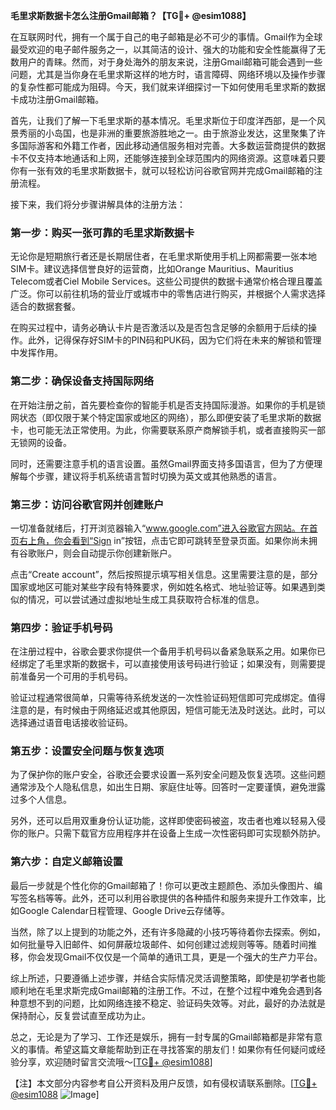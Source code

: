 **毛里求斯数据卡怎么注册Gmail邮箱？【TG💪+ @esim1088】**

在互联网时代，拥有一个属于自己的电子邮箱是必不可少的事情。Gmail作为全球最受欢迎的电子邮件服务之一，以其简洁的设计、强大的功能和安全性能赢得了无数用户的青睐。然而，对于身处海外的朋友来说，注册Gmail邮箱可能会遇到一些问题，尤其是当你身在毛里求斯这样的地方时，语言障碍、网络环境以及操作步骤的复杂性都可能成为阻碍。今天，我们就来详细探讨一下如何使用毛里求斯的数据卡成功注册Gmail邮箱。

首先，让我们了解一下毛里求斯的基本情况。毛里求斯位于印度洋西部，是一个风景秀丽的小岛国，也是非洲的重要旅游胜地之一。由于旅游业发达，这里聚集了许多国际游客和外籍工作者，因此移动通信服务相对完善。大多数运营商提供的数据卡不仅支持本地通话和上网，还能够连接到全球范围内的网络资源。这意味着只要你有一张有效的毛里求斯数据卡，就可以轻松访问谷歌官网并完成Gmail邮箱的注册流程。

接下来，我们将分步骤讲解具体的注册方法：

### 第一步：购买一张可靠的毛里求斯数据卡
无论你是短期旅行者还是长期居住者，在毛里求斯使用手机上网都需要一张本地SIM卡。建议选择信誉良好的运营商，比如Orange Mauritius、Mauritius Telecom或者Ciel Mobile Services。这些公司提供的数据卡通常价格合理且覆盖广泛。你可以前往机场的营业厅或城市中的零售店进行购买，并根据个人需求选择适合的数据套餐。

在购买过程中，请务必确认卡片是否激活以及是否包含足够的余额用于后续的操作。此外，记得保存好SIM卡的PIN码和PUK码，因为它们将在未来的解锁和管理中发挥作用。

### 第二步：确保设备支持国际网络
在开始注册之前，首先要检查你的智能手机是否支持国际漫游。如果你的手机是锁网状态（即仅限于某个特定国家或地区的网络），那么即便安装了毛里求斯的数据卡，也可能无法正常使用。为此，你需要联系原产商解锁手机，或者直接购买一部无锁网的设备。

同时，还需要注意手机的语言设置。虽然Gmail界面支持多国语言，但为了方便理解每个步骤，建议将手机系统语言暂时切换为英文或其他熟悉的语言。

### 第三步：访问谷歌官网并创建账户
一切准备就绪后，打开浏览器输入“www.google.com”进入谷歌官方网站。在首页右上角，你会看到“Sign in”按钮，点击它即可跳转至登录页面。如果你尚未拥有谷歌账户，则会自动提示你创建新账户。

点击“Create account”，然后按照提示填写相关信息。这里需要注意的是，部分国家或地区可能对某些字段有特殊要求，例如姓名格式、地址验证等。如果遇到类似的情况，可以尝试通过虚拟地址生成工具获取符合标准的信息。

### 第四步：验证手机号码
在注册过程中，谷歌会要求你提供一个备用手机号码以备紧急联系之用。如果你已经绑定了毛里求斯的数据卡，可以直接使用该号码进行验证；如果没有，则需要提前准备另一个可用的手机号码。

验证过程通常很简单，只需等待系统发送的一次性验证码短信即可完成绑定。值得注意的是，有时候由于网络延迟或其他原因，短信可能无法及时送达。此时，可以选择通过语音电话接收验证码。

### 第五步：设置安全问题与恢复选项
为了保护你的账户安全，谷歌还会要求设置一系列安全问题及恢复选项。这些问题通常涉及个人隐私信息，如出生日期、家庭住址等。回答时一定要谨慎，避免泄露过多个人信息。

另外，还可以启用双重身份认证功能，这样即使密码被盗，攻击者也难以轻易入侵你的账户。只需下载官方应用程序并在设备上生成一次性密码即可实现额外防护。

### 第六步：自定义邮箱设置
最后一步就是个性化你的Gmail邮箱了！你可以更改主题颜色、添加头像图片、编写签名档等等。此外，还可以利用谷歌提供的各种插件和服务来提升工作效率，比如Google Calendar日程管理、Google Drive云存储等。

当然，除了以上提到的功能之外，还有许多隐藏的小技巧等待着你去探索。例如，如何批量导入旧邮件、如何屏蔽垃圾邮件、如何创建过滤规则等等。随着时间推移，你会发现Gmail不仅仅是一个简单的通讯工具，更是一个强大的生产力平台。

综上所述，只要遵循上述步骤，并结合实际情况灵活调整策略，即使是初学者也能顺利地在毛里求斯完成Gmail邮箱的注册工作。不过，在整个过程中难免会遇到各种意想不到的问题，比如网络连接不稳定、验证码失效等。对此，最好的办法就是保持耐心，反复尝试直至成功为止。

总之，无论是为了学习、工作还是娱乐，拥有一封专属的Gmail邮箱都是非常有意义的事情。希望这篇文章能帮助到正在寻找答案的朋友们！如果你有任何疑问或经验分享，欢迎随时留言交流哦～[[TG💪+ @esim1088](https://t.me/s/esim1088)]

【注】本文部分内容参考自公开资料及用户反馈，如有侵权请联系删除。[[TG💪+ @esim1088](https://t.me/s/esim1088) ![Image](https://i.postimg.cc/4NQfJmqS/Snipaste-2025-05-13-00-14-12.png)]